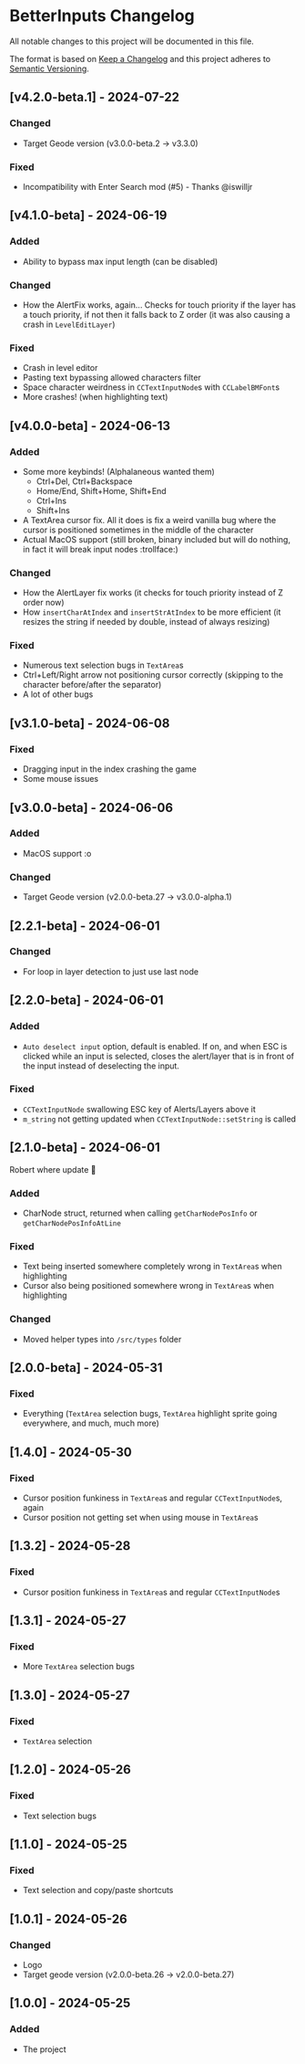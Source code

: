 # BetterInputs Changelog

All notable changes to this project will be documented in this file.

The format is based on [Keep a Changelog](http://keepachangelog.com/)
and this project adheres to [Semantic Versioning](http://semver.org/).

## [v4.2.0-beta.1] - 2024-07-22

### Changed

- Target Geode version (v3.0.0-beta.2 -> v3.3.0)

### Fixed

- Incompatibility with Enter Search mod (#5) - Thanks @iswilljr

## [v4.1.0-beta] - 2024-06-19

### Added

- Ability to bypass max input length (can be disabled)

### Changed

- How the AlertFix works, again... Checks for touch priority if the layer has a touch priority, if not then it falls back to Z order (it was also causing a crash in `LevelEditLayer`)

### Fixed

- Crash in level editor
- Pasting text bypassing allowed characters filter
- Space character weirdness in `CCTextInputNode`s with `CCLabelBMFont`s
- More crashes! (when highlighting text)

## [v4.0.0-beta] - 2024-06-13

### Added

- Some more keybinds! (Alphalaneous wanted them)
  - Ctrl+Del, Ctrl+Backspace
  - Home/End, Shift+Home, Shift+End
  - Ctrl+Ins
  - Shift+Ins
- A TextArea cursor fix. All it does is fix a weird vanilla bug where the cursor is positioned sometimes in the middle of the character
- Actual MacOS support (still broken, binary included but will do nothing, in fact it will break input nodes :trollface:)

### Changed

- How the AlertLayer fix works (it checks for touch priority instead of Z order now)
- How `insertCharAtIndex` and `insertStrAtIndex` to be more efficient (it resizes the string if needed by double, instead of always resizing)

### Fixed

- Numerous text selection bugs in `TextArea`s
- Ctrl+Left/Right arrow not positioning cursor correctly (skipping to the character before/after the separator)
- A lot of other bugs

## [v3.1.0-beta] - 2024-06-08

### Fixed

- Dragging input in the index crashing the game
- Some mouse issues

## [v3.0.0-beta] - 2024-06-06

### Added

- MacOS support :o

### Changed

- Target Geode version (v2.0.0-beta.27 -> v3.0.0-alpha.1)

## [2.2.1-beta] - 2024-06-01

### Changed

- For loop in layer detection to just use last node

## [2.2.0-beta] - 2024-06-01

### Added

- `Auto deselect input` option, default is enabled. If on, and when ESC is clicked while an input is selected, closes the alert/layer that is in front of the input instead of deselecting the input.

### Fixed

- `CCTextInputNode` swallowing ESC key of Alerts/Layers above it
- `m_string` not getting updated when `CCTextInputNode::setString` is called

## [2.1.0-beta] - 2024-06-01

Robert where update 👀

### Added

- CharNode struct, returned when calling `getCharNodePosInfo` or `getCharNodePosInfoAtLine`

### Fixed

- Text being inserted somewhere completely wrong in `TextArea`s when highlighting
- Cursor also being positioned somewhere wrong in `TextArea`s when highlighting

### Changed

- Moved helper types into `/src/types` folder

## [2.0.0-beta] - 2024-05-31

### Fixed

- Everything (`TextArea` selection bugs, `TextArea` highlight sprite going everywhere, and much, much more)

## [1.4.0] - 2024-05-30

### Fixed

- Cursor position funkiness in `TextArea`s and regular `CCTextInputNode`s, again
- Cursor position not getting set when using mouse in `TextArea`s

## [1.3.2] - 2024-05-28

### Fixed

- Cursor position funkiness in `TextArea`s and regular `CCTextInputNode`s

## [1.3.1] - 2024-05-27

### Fixed

- More `TextArea` selection bugs

## [1.3.0] - 2024-05-27

### Fixed

- `TextArea` selection

## [1.2.0] - 2024-05-26

### Fixed

- Text selection bugs

## [1.1.0] - 2024-05-25

### Fixed

- Text selection and copy/paste shortcuts

## [1.0.1] - 2024-05-26

### Changed

- Logo
- Target geode version (v2.0.0-beta.26 -> v2.0.0-beta.27)

## [1.0.0] - 2024-05-25

### Added

- The project
